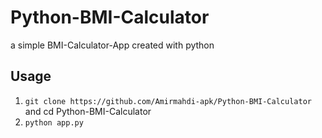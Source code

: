 # Python-BMI-Calculator
a simple BMI-Calculator-App created with python 
## Usage
1. `git clone https://github.com/Amirmahdi-apk/Python-BMI-Calculator`
and cd Python-BMI-Calculator 
2. `python app.py`
